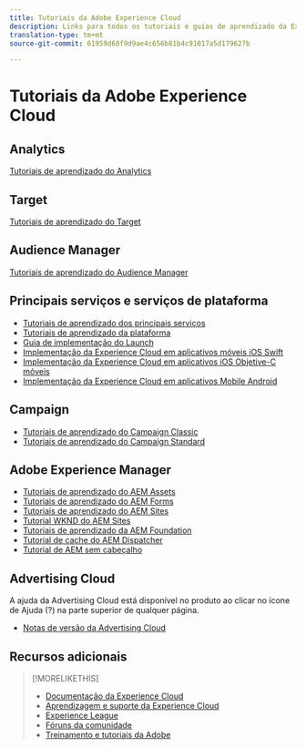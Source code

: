 ```yaml
---
title: Tutoriais da Adobe Experience Cloud
description: Links para todos os tutoriais e guias de aprendizado da Experience Cloud
translation-type: tm+mt
source-git-commit: 61959d68f9d9ae4c656b81b4c91017a5d179627b

---
```



# Tutoriais da Adobe Experience Cloud

## Analytics

[Tutoriais de aprendizado do Analytics](https://docs.adobe.com/content/help/en/analytics-learn/tutorials/overview.html)

## Target

[Tutoriais de aprendizado do Target](https://docs.adobe.com/content/help/en/target-learn/tutorials/overview.html)

## Audience Manager

[Tutoriais de aprendizado do Audience Manager](https://docs.adobe.com/content/help/en/audience-manager-learn/tutorials/overview.html)

## Principais serviços e serviços de plataforma

* [Tutoriais de aprendizado dos principais serviços](https://docs.adobe.com/content/help/en/core-services-learn/tutorials/overview.html)
* [Tutoriais de aprendizado da plataforma](https://docs.adobe.com/content/help/en/platform-learn/tutorials/overview.html)
* [Guia de implementação do Launch](https://docs.adobe.com/content/help/en/experience-cloud/implementing-in-websites-with-launch/index.html)
* [Implementação da Experience Cloud em aplicativos móveis iOS Swift](https://docs.adobe.com/content/help/en/experience-cloud/implementing-in-mobile-ios-swift-apps-with-launch/index.html)
* [Implementação da Experience Cloud em aplicativos iOS Objetive-C móveis](https://docs.adobe.com/content/help/en/experience-cloud/implementing-in-mobile-ios-objective-c-apps-with-launch/index.html)
* [Implementação da Experience Cloud em aplicativos Mobile Android](https://docs.adobe.com/content/help/en/experience-cloud/implementing-in-mobile-android-apps-with-launch/index.html)

## Campaign

* [Tutoriais de aprendizado do Campaign Classic](https://docs.adobe.com/content/help/en/campaign-learn/campaign-classic-tutorials/overview.html)
* [Tutoriais de aprendizado do Campaign Standard](https://docs.adobe.com/content/help/en/campaign-learn/campaign-standard-tutorials/overview.html)

## Adobe Experience Manager

* [Tutoriais de aprendizado do AEM Assets](https://docs.adobe.com/content/help/en/experience-manager-learn/assets/overview.html)
* [Tutoriais de aprendizado do AEM Forms](https://docs.adobe.com/content/help/en/experience-manager-learn/forms/overview.html)
* [Tutoriais de aprendizado do AEM Sites](https://docs.adobe.com/content/help/en/experience-manager-learn/sites/overview.html)
* [Tutorial WKND do AEM Sites](https://docs.adobe.com/content/help/en/experience-manager-learn/getting-started-wknd-tutorial-develop/overview.html)
* [Tutoriais de aprendizado da AEM Foundation](https://docs.adobe.com/content/help/en/experience-manager-learn/assets/overview.html)
* [Tutorial de cache do AEM Dispatcher](https://docs.adobe.com/content/help/en/experience-manager-learn/dispatcher-tutorial/overview.html)
* [Tutorial de AEM sem cabeçalho](https://docs.adobe.com/content/help/en/experience-manager-learn/getting-started-with-aem-headless/overview.html)

## Advertising Cloud

A ajuda da Advertising Cloud está disponível no produto ao clicar no ícone de Ajuda (?) na parte superior de qualquer página.

* [Notas de versão da Advertising Cloud](https://docs.adobe.com/content/help/en/release-notes/experience-cloud/current.html#adcloud)

## Recursos adicionais

> [!MORELIKETHIS]
>
>* [Documentação da Experience Cloud](https://docs.adobe.com/content/help/en/experience-cloud/user-guides/home.html)
>* [Aprendizagem e suporte da Experience Cloud](https://helpx.adobe.com/support/experience-cloud.html)
>* [Experience League](https://experienceleague.adobe.com/)
>* [Fóruns da comunidade](https://forums.adobe.com/community/experience-cloud/)
>* [Treinamento e tutoriais da Adobe](https://helpx.adobe.com/learning.html?promoid=KAUDK)


<!--
<table>
<tr>
  <td>
    <a href="https://helpx.adobe.com/support/experience-cloud.html">
    <img alt="Learn & Support" src="/assets/roles.png"/>
    </a>
    <div>
    <a href="https://helpx.adobe.com/support/experience-cloud.html"><strong>Learn & Support</strong></a>
    </div>
    <em>Discover resources for learning Experience Cloud solutions.</em>
    <br>
  </td>
  <td>
    <a href="https://experienceleague.adobe.com/">
      <img alt="experience league" src="/assets/design.png">
    </a>
    <div>
    <a href="https://experienceleague.adobe.com/"><strong>Experience League</strong></a>
    </div>
    <em>Learn about key learning resources and upcoming events.</em>
    <br>
  </td>
  <td>
    <a href="https://forums.adobe.com/community/experience-cloud/">
      <img alt="form" src="/assets/dev.png">
    </a>
    <div>
    <a href="https://forums.adobe.com/community/experience-cloud/"><strong>Community Forums</strong></a>
    </div>
    <em>Interact with the Experience Cloud community.</em>
    <br>
  </td>
</tr>
</table>
-->
